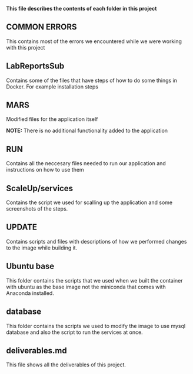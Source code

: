 **This file describes the contents of each folder in this project**

## **COMMON ERRORS**
This contains most of the errors we encountered while we were working with this project
## **LabReportsSub**
Contains some of the files that have steps of how to do some things in Docker. For example installation steps
## **MARS**
Modified files for the application itself

**NOTE:** There is no additional functionality added to the application
## **RUN**
Contains all the neccesary files needed to run our application and instructions on how to use them
## **ScaleUp/services**
Contains the script we used for scalling up the application and some screenshots of the steps.
## **UPDATE**
Contains scripts and files with descriptions of how we performed changes to the image while building it.
## **Ubuntu base**
This folder contains the scripts that we used when we built the container with ubuntu as the base image not the miniconda that comes with Anaconda installed.
## **database**
This folder contains the scripts we used to modify the image to use mysql database and also the script to run the services at once.
## **deliverables.md**
This file shows all the deliverables of this project.
